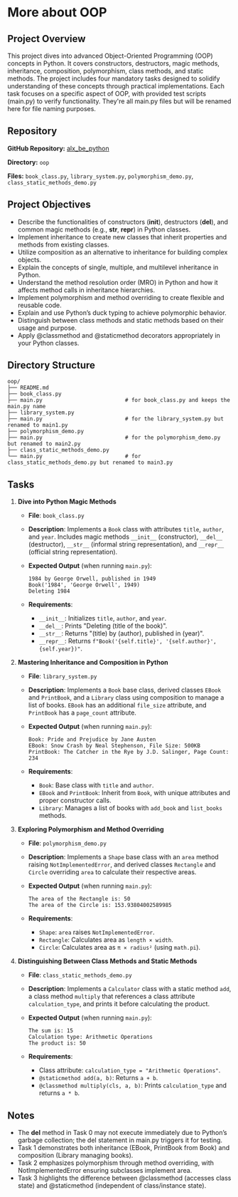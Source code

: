 # More about OOP

## Project Overview

This project dives into advanced Object-Oriented Programming (OOP) concepts in Python. It covers constructors, destructors, magic methods, inheritance, composition, polymorphism, class methods, and static methods. The project includes four mandatory tasks designed to solidify understanding of these concepts through practical implementations. Each task focuses on a specific aspect of OOP, with provided test scripts (main.py) to verify functionality. They're all main.py files but will be renamed here for file naming purposes.

## Repository
**GitHub Repository:** [alx_be_python](https://github.com/BunnyeNyash/alx_be_python.git)

**Directory:** `oop`

**Files:** `book_class.py`, `library_system.py`, `polymorphism_demo.py`, `class_static_methods_demo.py`

## Project Objectives
- Describe the functionalities of constructors (__init__), destructors (__del__), and common magic methods (e.g., __str__, __repr__) in Python classes.
- Implement inheritance to create new classes that inherit properties and methods from existing classes.
- Utilize composition as an alternative to inheritance for building complex objects.
- Explain the concepts of single, multiple, and multilevel inheritance in Python.
- Understand the method resolution order (MRO) in Python and how it affects method calls in inheritance hierarchies.
- Implement polymorphism and method overriding to create flexible and reusable code.
- Explain and use Python’s duck typing to achieve polymorphic behavior.
- Distinguish between class methods and static methods based on their usage and purpose.
- Apply @classmethod and @staticmethod decorators appropriately in your Python classes.

## Directory Structure
```
oop/
├── README.md
├── book_class.py
├── main.py                          # for book_class.py and keeps the main.py name
├── library_system.py
├── main.py                          # for the library_system.py but renamed to main1.py
├── polymorphism_demo.py
├── main.py                          # for the polymorphism_demo.py but renamed to main2.py
├── class_static_methods_demo.py
└── main.py                          # for class_static_methods_demo.py but renamed to main3.py
```


## Tasks
1. **Dive into Python Magic Methods**
   - **File**: `book_class.py`
   - **Description**: Implements a `Book` class with attributes `title`, `author`, and `year`. Includes magic methods `__init__` (constructor), `__del__` (destructor), `__str__` (informal string representation), and `__repr__` (official string representation).
   - **Expected Output** (when running `main.py`):
     
     ```
     1984 by George Orwell, published in 1949
     Book('1984', 'George Orwell', 1949)
     Deleting 1984
     ```
   - **Requirements**:
     - `__init__`: Initializes `title`, `author`, and `year`.
     - `__del__`: Prints "Deleting (title of the book)".
     - `__str__`: Returns "(title) by (author), published in (year)".
     - `__repr__`: Returns `f"Book('{self.title}', '{self.author}', {self.year})"`.

2. **Mastering Inheritance and Composition in Python**
   - **File**: `library_system.py`
   - **Description**: Implements a `Book` base class, derived classes `EBook` and `PrintBook`, and a `Library` class using composition to manage a list of books. `EBook` has an additional `file_size` attribute, and `PrintBook` has a `page_count` attribute.
   - **Expected Output** (when running `main.py`):
     
     ```
     Book: Pride and Prejudice by Jane Austen
     EBook: Snow Crash by Neal Stephenson, File Size: 500KB
     PrintBook: The Catcher in the Rye by J.D. Salinger, Page Count: 234
     ```
   - **Requirements**:
     - `Book`: Base class with `title` and `author`.
     - `EBook` and `PrintBook`: Inherit from `Book`, with unique attributes and proper constructor calls.
     - `Library`: Manages a list of books with `add_book` and `list_books` methods.

3. **Exploring Polymorphism and Method Overriding**
   - **File**: `polymorphism_demo.py`
   - **Description**: Implements a `Shape` base class with an `area` method raising `NotImplementedError`, and derived classes `Rectangle` and `Circle` overriding `area` to calculate their respective areas.
   - **Expected Output** (when running `main.py`):
     
     ```
     The area of the Rectangle is: 50
     The area of the Circle is: 153.93804002589985
     ```
   - **Requirements**:
     - `Shape`: `area` raises `NotImplementedError`.
     - `Rectangle`: Calculates area as `length × width`.
     - `Circle`: Calculates area as `π × radius²` (using `math.pi`).

4. **Distinguishing Between Class Methods and Static Methods**
   - **File**: `class_static_methods_demo.py`
   - **Description**: Implements a `Calculator` class with a static method `add`, a class method `multiply` that references a class attribute `calculation_type`, and prints it before calculating the product.
   - **Expected Output** (when running `main.py`):
     
     ```
     The sum is: 15
     Calculation type: Arithmetic Operations
     The product is: 50
     ```
   - **Requirements**:
     - Class attribute: `calculation_type = "Arithmetic Operations"`.
     - `@staticmethod add(a, b)`: Returns `a + b`.
     - `@classmethod multiply(cls, a, b)`: Prints `calculation_type` and returns `a * b`.
    

## Notes
- The __del__ method in Task 0 may not execute immediately due to Python’s garbage collection; the del statement in main.py triggers it for testing.
- Task 1 demonstrates both inheritance (EBook, PrintBook from Book) and composition (Library managing books).
- Task 2 emphasizes polymorphism through method overriding, with NotImplementedError ensuring subclasses implement area.
- Task 3 highlights the difference between @classmethod (accesses class state) and @staticmethod (independent of class/instance state).
